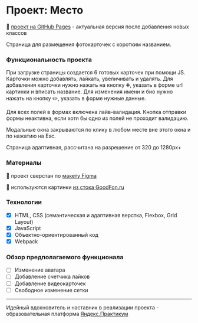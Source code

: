 # Проект: Место

:link: [проект на GitHub Pages](https://uralyanka.github.io/mesto/) - актуальная версия после добавления новых классов

Cтраница для размещения фотокарточек с коротким названием.

### Функциональность проекта

При загрузке страницы создается 6 готовых карточек при помощи JS.
Карточки можно добавлять, лайкать, увеличивать и удалять.
Для добавления карточки нужно нажать на кнопку :heavy_plus_sign:, указать в форме url картинки и вписать название.
Для изменения имени и био нужно нажать на кнопку :pencil2:, указать в форме нужные данные.

Для всех полей в формах включена лайв-валидация. 
Кнопка отправки формы неактивна, если хотя бы одно из полей не проходит валидацию.

Модальные окна закрываются по клику в любом месте вне этого окна и по нажатию на Esc.

Страница адаптивная, рассчитана на разрешение от 320 до 1280px+

### Материалы

:link: проект сверстан по [макету Figma](https://www.figma.com/file/2cn9N9jSkmxD84oJik7xL7/JavaScript.-Sprint-4?node-id=0%3A1)

:link: используются картинки [из стока GoodFon.ru](https://www.goodfon.ru/)

### Технологии

- [x] HTML, CSS (cемантическая и адаптивная верстка, Flexbox, Grid Layout)
- [x] JavaScript
- [x] Объектно-ориентированный код
- [x] Webpack

### Обзор предполагаемого функционала
- [ ] Изменение аватара
- [ ] Добавление счетчика лайков
- [ ] Добавление видеокарточек
- [ ] Свободное изменение сетки

---
Идейный вдохновитель и наставник в реализации проекта - образовательная платформа [Яндекс.Практикум](https://practicum.yandex.ru/)
